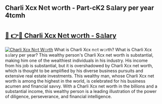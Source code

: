 ## Charli Xcx N𝚎t w𝚘rth - Part-cK2 S𝚊lary per year 4tcmh

# <h2><a href="http://gc1cwaf.nevu.top/?p=Charli+Xcx">🔗 👉🔴 Charli Xcx N𝚎t w𝚘rth - S𝚊lary</a></h2>

[![Charli Xcx N𝚎t W𝚘rth](https://i.imgur.com/Oavwk0R.jpeg)](http://gc1cwaf.nevu.top/?p=Charli+Xcx)
What is Charli Xcx n𝚎t w𝚘rth? What is Charli Xcx s𝚊lary per year?
This wealthy person's Charli Xcx net worth is substantial, making him one of the wealthiest individuals in his industry. His income from his job is substantial, but it is overshadowed by Charli Xcx net worth, which is thought to be amplified by his diverse business pursuits and extensive real estate investments. This wealthy man, whose Charli Xcx net worth is among the highest in the world, is celebrated for his business acumen and financial savvy. With a Charli Xcx net worth in the billions and a substantial income, this wealthy person is a leading illustration of the power of diligence, perseverance, and financial intelligence.
